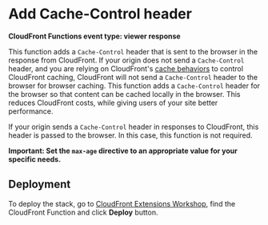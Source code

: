 # Add Cache-Control header

**CloudFront Functions event type: viewer response**

This function adds a `Cache-Control` header that is sent to the browser in the response from CloudFront. If your origin does not send a `Cache-Control` header, and you are relying on CloudFront's [cache behaviors](https://docs.aws.amazon.com/AmazonCloudFront/latest/DeveloperGuide/Expiration.html) to control CloudFront caching, CloudFront will not send a `Cache-Control` header to the browser for browser caching. This function adds a `Cache-Control` header for the browser so that content can be cached locally in the browser. This reduces CloudFront costs, while giving users of your site better performance.

If your origin sends a `Cache-Control` header in responses to CloudFront, this header is passed to the browser. In this case, this function is not required.

**Important: Set the `max-age` directive to an appropriate value for your specific needs.**

## Deployment

To deploy the stack, go to [CloudFront Extensions Workshop](https://awslabs.github.io/aws-cloudfront-extensions/#cloudfront-function), find the CloudFront Function and click **Deploy** button.

